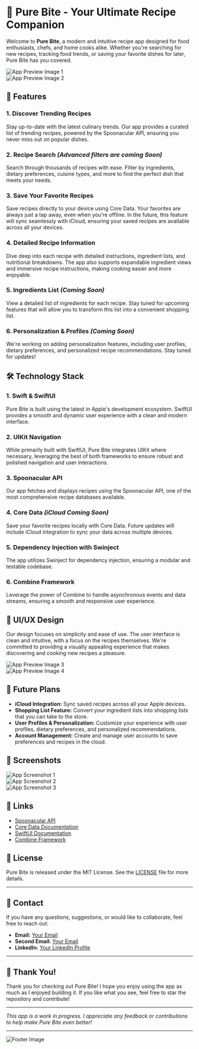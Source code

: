 # 🍴 Pure Bite - Your Ultimate Recipe Companion

Welcome to **Pure Bite**, a modern and intuitive recipe app designed for food enthusiasts, chefs, and home cooks alike. Whether you're searching for new recipes, tracking food trends, or saving your favorite dishes for later, Pure Bite has you covered.

![App Preview Image 1](#)  
![App Preview Image 2](#)

## 🚀 Features

### 1. **Discover Trending Recipes**
Stay up-to-date with the latest culinary trends. Our app provides a curated list of trending recipes, powered by the Spoonacular API, ensuring you never miss out on popular dishes.

### 2. **Recipe Search** *(Advanced filters are coming Soon)*
Search through thousands of recipes with ease. Filter by ingredients, dietary preferences, cuisine types, and more to find the perfect dish that meets your needs.

### 3. **Save Your Favorite Recipes**
Save recipes directly to your device using Core Data. Your favorites are always just a tap away, even when you're offline. In the future, this feature will sync seamlessly with iCloud, ensuring your saved recipes are available across all your devices.

### 4. **Detailed Recipe Information**
Dive deep into each recipe with detailed instructions, ingredient lists, and nutritional breakdowns. The app also supports expandable ingredient views and immersive recipe instructions, making cooking easier and more enjoyable.

### 5. **Ingredients List** *(Coming Soon)*
View a detailed list of ingredients for each recipe. Stay tuned for upcoming features that will allow you to transform this list into a convenient shopping list.

### 6. **Personalization & Profiles** *(Coming Soon)*
We're working on adding personalization features, including user profiles, dietary preferences, and personalized recipe recommendations. Stay tuned for updates!

## 🛠️ Technology Stack

### 1. **Swift & SwiftUI**
Pure Bite is built using the latest in Apple's development ecosystem. SwiftUI provides a smooth and dynamic user experience with a clean and modern interface.

### 2. **UIKit Navigation**
While primarily built with SwiftUI, Pure Bite integrates UIKit where necessary, leveraging the best of both frameworks to ensure robust and polished navigation and user interactions.

### 3. **Spoonacular API**
Our app fetches and displays recipes using the Spoonacular API, one of the most comprehensive recipe databases available.

### 4. **Core Data** *(iCloud Coming Soon)*
Save your favorite recipes locally with Core Data. Future updates will include iCloud integration to sync your data across multiple devices.

### 5. **Dependency Injection with Swinject**
The app utilizes Swinject for dependency injection, ensuring a modular and testable codebase.

### 6. **Combine Framework**
Leverage the power of Combine to handle asynchronous events and data streams, ensuring a smooth and responsive user experience.

## 🎨 UI/UX Design

Our design focuses on simplicity and ease of use. The user interface is clean and intuitive, with a focus on the recipes themselves. We're committed to providing a visually appealing experience that makes discovering and cooking new recipes a pleasure.

![App Preview Image 3](#)  
![App Preview Image 4](#)

## 🚧 Future Plans

- **iCloud Integration:** Sync saved recipes across all your Apple devices.
- **Shopping List Feature:** Convert your ingredient lists into shopping lists that you can take to the store.
- **User Profiles & Personalization:** Customize your experience with user profiles, dietary preferences, and personalized recommendations.
- **Account Management:** Create and manage user accounts to save preferences and recipes in the cloud.

## 📸 Screenshots

![App Screenshot 1](#)  
![App Screenshot 2](#)  
![App Screenshot 3](#)

## 🔗 Links

- [Spoonacular API](https://spoonacular.com/food-api)
- [Core Data Documentation](https://developer.apple.com/documentation/coredata/)
- [SwiftUI Documentation](https://developer.apple.com/documentation/swiftui/)
- [Combine Framework](https://developer.apple.com/documentation/combine)

## 📜 License

Pure Bite is released under the MIT License. See the [LICENSE](LICENSE) file for more details.

---

## 📧 Contact

If you have any questions, suggestions, or would like to collaborate, feel free to reach out:

- **Email:** [Your Email](mailto:bonney977@gmail.com)
- **Second Email:** [Your Email](mailto:xander1100001@gmail.com)
- **LinkedIn:** [Your LinkedIn Profile](https://www.linkedin.com/in/xander1100001)

---

## 🎉 Thank You!

Thank you for checking out Pure Bite! I hope you enjoy using the app as much as I enjoyed building it. If you like what you see, feel free to star the repository and contribute!

---

*This app is a work in progress. I appreciate any feedback or contributions to help make Pure Bite even better!*

---

![Footer Image](#)
